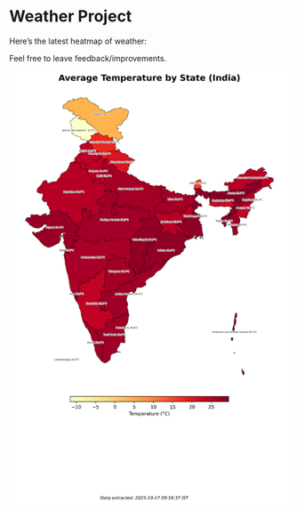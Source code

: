 # Weather Project

Here’s the latest heatmap of weather:

Feel free to leave feedback/improvements.

![India Heatmap](docs/assets/india_heatmap.png?v=F1BAB7)
